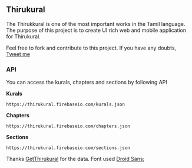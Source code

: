 ## Thirukural

The Thirukkural is one of the most important works in the Tamil language.
The purpose of this project is to create UI rich web and mobile application for Thirukural.

Feel free to fork and contribute to this project. If you have any doubts,
[Tweet me](https://twitter.com/fizerkhan)

### API

You can access the kurals, chapters and sections by following API

**Kurals**

    https://thirukural.firebaseio.com/kurals.json

**Chapters**

    https://thirukural.firebaseio.com/chapters.json

**Sections**

    https://thirukural.firebaseio.com/sections.json


Thanks [GetThirukural](http://getthirukural.appspot.com/) for the data.
Font used [Droid Sans](http://fonts.googleapis.com/earlyaccess/droidsanstamil.css);
